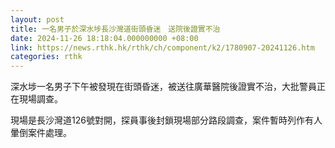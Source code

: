 ```yaml
---
layout: post
title: 一名男子於深水埗長沙灣道街頭昏迷　送院後證實不治
date: 2024-11-26 18:18:04.000000000 +08:00
link: https://news.rthk.hk/rthk/ch/component/k2/1780907-20241126.htm
categories: rthk
---
```


深水埗一名男子下午被發現在街頭昏迷，被送往廣華醫院後證實不治，大批警員正在現場調查。

現場是長沙灣道126號對開，探員事後封鎖現場部分路段調查，案件暫時列作有人暈倒案件處理。
